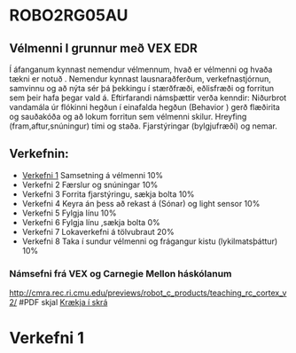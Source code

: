 # ROBO2RG05AU
## Vélmenni I grunnur með VEX EDR
Í áfanganum kynnast nemendur vélmennum, hvað er vélmenni og hvaða tækni er notuð . Nemendur kynnast  lausnaraðferðum, verkefnastjórnun, samvinnu og að nýta sér þá þekkingu í stærðfræði, eðlisfræði og forritun sem þeir hafa þegar vald á.  Eftirfarandi námsþættir verða kenndir: Niðurbrot vandamála úr flókinni  hegðun í einafalda hegðun (Behavior ) gerð flæðirita  og sauðakóða og að lokum forritun sem vélmenni skilur.  Hreyfing (fram,aftur,snúningur) tími og staða. Fjarstýringar (bylgjufræði) og nemar.

## Verkefnin:
* [Verkefni 1](verkefni1/verkefni1.md) Samsetning á vélmenni	10% 
* Verkefni 2	Færslur og snúningar	10%
* Verkefni 3	Forrita fjarstýringu, sækja bolta 	10%
* Verkefni 4	Keyra án þess að rekast á (Sónar) og light sensor	10%
* Verkefni 5	Fylgja línu 	10%
* Verkefni 6	Fylgja línu ,sækja bolta 0%
* Verkefni 7	Lokaverkefni á tölvubraut	20%
* Verkefni 8	Taka í sundur vélmenni og frágangur kistu (lykilmatsþáttur)	10%

### Námsefni frá VEX og Carnegie Mellon háskólanum
 http://cmra.rec.ri.cmu.edu/previews/robot_c_products/teaching_rc_cortex_v2/
#PDF skjal
[Krækja í skrá](https://github.com/eirben/rob2a/blob/master/VEX_Lab_Schedule.pdf)
# Verkefni 1

